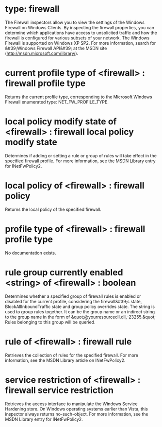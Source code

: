 # type: firewall

The Firewall inspectors allow you to view the settings of the Windows Firewall on Windows Clients. By inspecting the firewall properties, you can determine which applications have access to unsolicited traffic and how the firewall is configured for various subsets of your network. The Windows Firewall is supported on Windows XP SP2. For more information, search for &amp;#39;Windows Firewall API&amp;#39; at the MSDN site (http://msdn.microsoft.com/library/).

# current profile type of &lt;firewall&gt; : firewall profile type

Returns the current profile type, corresponding to the Microsoft Windows Firewall enumerated type: NET_FW_PROFILE_TYPE.

# local policy modify state of &lt;firewall&gt; : firewall local policy modify state

Determines if adding or setting a rule or group of rules will take effect in the specified firewall profile. For more information, see the MSDN Library entry for INetFwPolicy2.

# local policy of &lt;firewall&gt; : firewall policy

Returns the local policy of the specified firewall.

# profile type of &lt;firewall&gt; : firewall profile type

No documentation exists.

# rule group currently enabled &lt;string&gt; of &lt;firewall&gt; : boolean

Determines whether a specified group of firewall rules is enabled or disabled for the current profile, considering the firewall&amp;#39;s state, BlockAllInboundTraffic state and group policy overrides state. The string is used to group rules together. It can be the group name or an indirect string to the group name in the form of &amp;quot;@yourresourcedll.dll,-23255.&amp;quot; Rules belonging to this group will be queried.

# rule of &lt;firewall&gt; : firewall rule

Retrieves the collection of rules for the specified firewall. For more information, see the MSDN Library article on INetFwPolicy2.

# service restriction of &lt;firewall&gt; : firewall service restriction

Retrieves the access interface to manipulate the Windows Service Hardening store. On Windows operating systems earlier than Vista, this inspector always returns no-such-object. For more information, see the MSDN Library entry for INetFwPolicy2.
